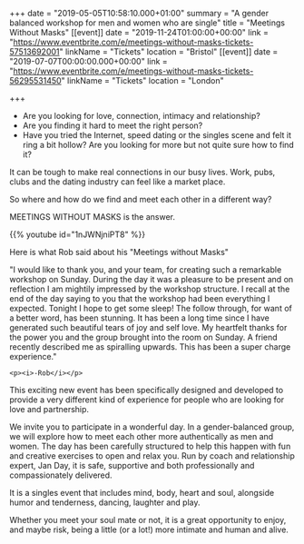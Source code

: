 +++
date = "2019-05-05T10:58:10.000+01:00"
summary = "A gender balanced workshop for men and women who are single"
title = "Meetings Without Masks"
[[event]]
date = "2019-11-24T01:00:00+00:00"
link = "https://www.eventbrite.com/e/meetings-without-masks-tickets-57513692001"
linkName = "Tickets"
location = "Bristol"
[[event]]
date = "2019-07-07T00:00:00.000+00:00"
link = "https://www.eventbrite.com/e/meetings-without-masks-tickets-56295531450"
linkName = "Tickets"
location = "London"

+++
* Are you looking for love, connection, intimacy and relationship?
* Are you finding it hard to meet the right person?
* Have you tried the Internet, speed dating or the singles scene and felt it ring a bit hollow? Are you looking for more but not quite sure how to find it?

It can be tough to make real connections in our busy lives. Work, pubs, clubs and the dating industry can feel like a market place.

So where and how do we find and meet each other in a different way?

MEETINGS WITHOUT MASKS is the answer.

{{% youtube id="1nJWNjniPT8" %}}

Here is what Rob said about his "Meetings without Masks"

<div class="message">
<div class="message-body">
    "I would like to thank you, and your team, for creating such a remarkable workshop on Sunday.
    During the day it was a pleasure to be present and on reflection I am mightily impressed by the workshop structure.
    I recall at the end of the day saying to you that the workshop had been everything I expected.  
    Tonight I hope to get some sleep!
    The follow through, for want of a better word, has been stunning. It has been a long time since I have generated such beautiful tears of joy and self love. 
    My heartfelt thanks for the power you and the group brought into the room on Sunday. A friend recently described me as spiralling upwards. This has been a super charge experience." 

    <p><i>-Rob</i></p>
</div>
</div>

This exciting new event has been specifically designed and developed to provide a very different kind of experience for people who are looking for love and partnership.

We invite you to participate in a wonderful day. In a gender-balanced group, we will explore how to meet each other more authentically as men and women. The day has been carefully structured to help this happen with fun and creative exercises to open and relax you. Run by coach and relationship expert, Jan Day, it is safe, supportive and both professionally and compassionately delivered.

It is a singles event that includes mind, body, heart and soul, alongside humor and tenderness, dancing, laughter and play.

Whether you meet your soul mate or not, it is a great opportunity to enjoy, and maybe risk, being a little (or a lot!) more intimate and human and alive.